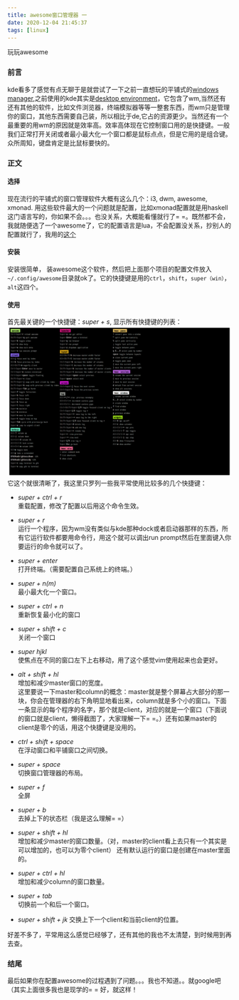 ```yaml
---
title: awesome窗口管理器 一
date: 2020-12-04 21:45:37
tags: [linux]
---
```


玩玩awesome
<!--more-->

### 前言
kde看多了感觉有点无聊于是就尝试了一下之前一直想玩的平铺式的[windows manager](https://en.wikipedia.org/wiki/Window_manager),之前使用的kde其实是[desktop environment](https://en.wikipedia.org/wiki/Desktop_environment)，它包含了wm,当然还有还有其他的软件，比如文件浏览器，终端模拟器等等一整套东西，而wm只是管理你的窗口，其他东西需要自己装，所以相比于de,它占的资源更少。当然还有一个最重要的用wm的原因就是效率高。效率高体现在它控制窗口用的是快捷键。一般我们正常打开关闭或者最小最大化一个窗口都是鼠标点点，但是它用的是组合键。众所周知，键盘肯定是比鼠标要快的。

### 正文
#### 选择
现在流行的平铺式的窗口管理软件大概有这么几个：i3, dwm, awesome, xmonad. 用这些软件最大的一个问题就是配置，比如xmonad配置就是用haskell这门语言写的，你如果不会。。。也没关系，大概能看懂就行了= =。既然都不会，我就随便选了一个awesome了，它的配置语言是lua，不会配置没关系，抄别人的配置就行了，我用的[这个](https://github.com/lcpz/awesome-copycats)

#### 安装
安装很简单， 装awesome这个软件，然后把上面那个项目的配置文件放入`~/.config/awesome`目录就ok了。它的快捷键是用的`ctrl`，`shift`，`super（win）`，`alt`这四个。


#### 使用

首先最关键的一个快捷键：*super + s*, 显示所有快捷键的列表：
![快捷键列表](./awesome窗口管理器-一/shortcuts.png)
它这个就很清晰了，我这里只罗列一些我平常使用比较多的几个快捷键：
- *super + ctrl + r*  
重载配置，修改了配置以后用这个命令生效。

- *super + r*   
运行一个程序，因为wm没有类似与kde那种dock或者启动器那样的东西，所有它运行软件都要用命令行，用这个就可以调出run prompt然后在里面键入你要运行的命令就可以了。

- *super + enter*  
打开终端。（需要配置自己系统上的终端。）

- *super + n(m)*  
最小最大化一个窗口。

- *super + ctrl + n*  
重新恢复最小化的窗口

- *super + shift + c*  
关闭一个窗口

- *super hjkl*   
使焦点在不同的窗口左下上右移动，用了这个感觉vim使用起来也会更好。

- *alt + shift + hl*  
增加和减少master窗口的宽度。  
这里要说一下master和column的概念：master就是整个屏幕占大部分的那一块，你会在管理器的右下角明显地看出来，column就是多个小的窗口。下面一条显示的每个程序的名字，那个就是client，对应的就是一个窗口（下面说的窗口就是client，懒得截图了，大家理解一下= =。）还有如果master的client是零个的话，用这个快捷键是没用的。

- *ctrl + shift + space*  
在浮动窗口和平铺窗口之间切换。

- *super + space*  
切换窗口管理器的布局。

- *super + f*  
全屏

- *super + b*  
去掉上下的状态栏（我是这么理解= =）

- *super + shift + hl*  
增加和减少master的窗口数量。（对，master的client看上去只有一个其实是可以增加的，也可以为零个client）
还有默认运行的窗口是创建在master里面的。

- *super + ctrl + hl*  
增加和减少column的窗口数量。

- *super + tab*  
切换前一个和后一个窗口。

- *super + shift + jk*
交换上下一个client和当前client的位置。

好差不多了，平常用这么感觉已经够了，还有其他的我也不太清楚，到时候用到再去查。


### 结尾
最后如果你在配置awesome的过程遇到了问题。。。我也不知道。。就google吧（其实上面很多我也是现学的= =
好，就这样！



